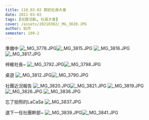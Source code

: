 ```yaml
---
title: 110.03.02 期初社員大會
date: 2021-03-02
tags: [社團活動, 社員大會]
cover: /assets/20210302/_MG_3820.JPG
author: 如月
semester: 109-2
---
```


準備中
![_MG_3778.JPG](/assets/20210302/_MG_3778.JPG)![_MG_3815.JPG](/assets/20210302/_MG_3815.JPG)
![_MG_3816.JPG](/assets/20210302/_MG_3816.JPG)![_MG_3817.JPG](/assets/20210302/_MG_3817.JPG)

梓維社長~
![_MG_3792.JPG](/assets/20210302/_MG_3792.JPG)![_MG_3798.JPG](/assets/20210302/_MG_3798.JPG)

桌遊
![_MG_3812.JPG](/assets/20210302/_MG_3812.JPG)![_MG_3790.JPG](/assets/20210302/_MG_3790.JPG)

社團近況報告
![_MG_3820.JPG](/assets/20210302/_MG_3820.JPG)![_MG_3821.JPG](/assets/20210302/_MG_3821.JPG)
![_MG_3819.JPG](/assets/20210302/_MG_3819.JPG)![_MG_3826.JPG](/assets/20210302/_MG_3826.JPG)
![_MG_3836.JPG](/assets/20210302/_MG_3836.JPG)

忘了拍照的LaCaSa
![_MG_3837.JPG](/assets/20210302/_MG_3837.JPG)

選下一任社團幹部~
![_MG_3839.JPG](/assets/20210302/_MG_3839.JPG)![_MG_3841.JPG](/assets/20210302/_MG_3841.JPG)
